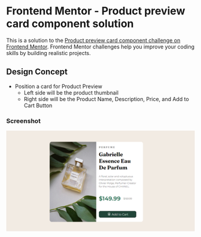 # Frontend Mentor - Product preview card component solution

This is a solution to the [Product preview card component challenge on Frontend Mentor](https://www.frontendmentor.io/challenges/product-preview-card-component-GO7UmttRfa). Frontend Mentor challenges help you improve your coding skills by building realistic projects. 

## Design Concept

- Position a card for Product Preview
  - Left side will be the product thumbnail
  - Right side will be the Product Name, Description, Price, and Add to Cart Button

### Screenshot

![screenshot](./Screenshot.png)
